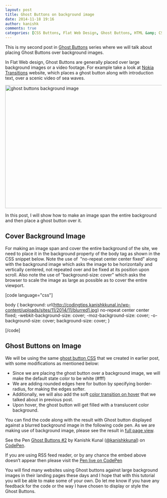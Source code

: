 ```yaml
---
layout: post
title: Ghost Buttons on background image
date: 2014-11-18 19:16
author: kanishk
comments: true
categories: [CSS Buttons, Flat Web Design, Ghost Buttons, HTML &amp; CSS]
---
```

This is my second post in <a href="/tag/ghost-buttons/">Ghost Buttons</a> series where we will talk about placing Ghost Buttons over background images.

In Flat Web design, Ghost Buttons are generally placed over large background images or a video footage. For example take a look at <a href="http://transitions1020.com/" target="_blank">Nokia Transitions</a> website, which places a ghost button along with introduction text, over a scenic video of sea waves.

<a href="http://transitions1020.com/" target="_blank"><img class="aligncenter size-full wp-image-85" src="http://codingtips.kanishkkunal.in/wp-content/uploads/sites/11/2014/11/ghost-buttons-background-image.jpg" alt="ghost buttons background image" width="728" height="395" /></a>

In this post, I will show how to make an image span the entire background and then place a ghost button over it.
<h2>Cover Background Image</h2>
For making an image span and cover the entire background of the site, we need to place it in the background property of the body tag as shown in the CSS snippet below. Note the use of  "no-repeat center center fixed" along with the background image which asks the image to be horizontally and vertically centered, not repeated over and be fixed at its position upon scroll. Also note the use of "background-size: cover" which asks the browser to scale the image as large as possible as to cover the entire viewport.

[code language="css"]

body {
 background: url(http://codingtips.kanishkkunal.in/wp-content/uploads/sites/11/2014/11/blurred1.jpg) no-repeat center center fixed;
 -webkit-background-size: cover;
 -moz-background-size: cover;
 -o-background-size: cover;
 background-size: cover;
}

[/code]

<h2>Ghost Buttons on Image</h2>
We will be using the same <a title="Super simple Ghost Button CSS" href="http://codingtips.kanishkkunal.in/super-simple-ghost-button-css/">ghost button CSS</a> that we created in earlier post, with some modifications as mentioned below:
<ul>
	<li>Since we are placing the ghost button over a background image, we will make the default state color to be white (#fff)</li>
	<li>We are adding rounded edges here for button by specifying border-radius, for making the edges softer.</li>
	<li>Additionally, we will also add the soft <a title="Soft color animation on Link Hover with CSS" href="http://codingtips.kanishkkunal.in/color-animation-link-hover-css/">color transition on hover</a> that we talked about in previous post.</li>
	<li>Upon hover, the ghost button will get filled with a translucent color background.</li>
</ul>
You can find the code along with the result with Ghost button displayed against a blurred background image in the following code pen. As we are making use of background image, please see the result in <a href="http://codepen.io/kanishkkunal/full/dPbZBg/" target="_blank">full page view</a>.
<p class="codepen" data-height="268" data-theme-id="0" data-slug-hash="dPbZBg" data-default-tab="result" data-user="kanishkkunal">See the Pen <a href="http://codepen.io/kanishkkunal/pen/dPbZBg/">Ghost Buttons #2</a> by Kanishk Kunal (<a href="http://codepen.io/kanishkkunal">@kanishkkunal</a>) on <a href="http://codepen.io">CodePen</a>.</p>
<script src="//assets.codepen.io/assets/embed/ei.js" async=""></script>

If you are using RSS feed reader, or by any chance the embed above doesn’t appear then please visit the <a href="http://codepen.io/kanishkkunal/pen/dPbZBg" target="_blank">Pen live on CodePen</a>

You will find many websites using Ghost buttons against large background images in their landing pages these days and I hope that with this tutorial you will be able to make some of your own. Do let me know if you have any feedback for the code or the way I have chosen to display or style the Ghost Buttons.
